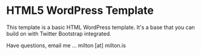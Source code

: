 <h1>HTML5 WordPress Template</h1>

<p>This template is a basic HTML WordPress template.  It's a base that you can build on with Twitter Bootstrap integrated.</p>

<p>Have questions, email me ... milton [at] milton.is</p>